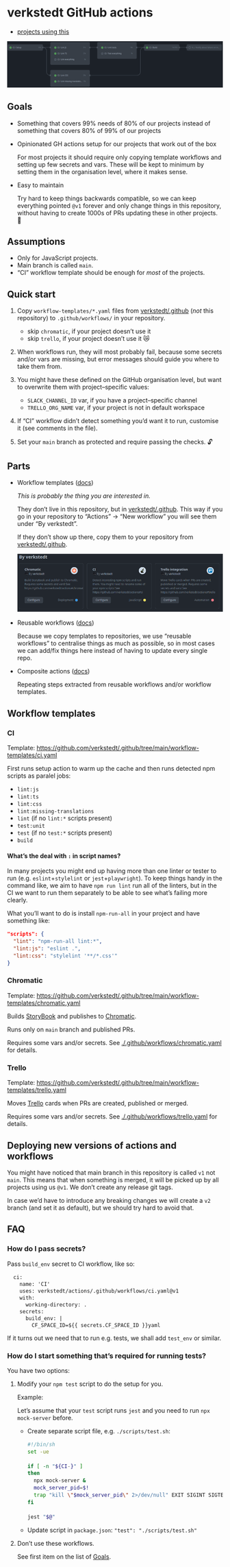 # verkstedt GitHub actions

- [projects using this](https://github.com/search?q=-repo:verkstedt/actions+path:.github/workflows/+verkstedt/actions)

![](./screenshots/run.png)

## Goals

- Something that covers 99% needs of 80% of our projects instead of
  something that covers 80% of 99% of our projects

- Opinionated GH actions setup for our projects that work out of the box

  For most projects it should require only copying template workflows
  and setting up few secrets and vars. These will be kept to minimum by
  setting them in the organisation level, where it makes sense.

- Easy to maintain

  Try hard to keep things backwards compatible, so we can keep
  everything pointed `@v1` forever and only change things in this
  repository, without having to create 1000s of PRs updating these in
  other projects. 🧘

## Assumptions

- Only for JavaScript projects.
- Main branch is called `main`.
- “CI” workflow template should be enough for _most_ of the projects.

## Quick start

1. Copy `workflow-templates/*.yaml` files from
   [verkstedt/.github][workflow-templates] (_not_ this repository) to
   `.github/workflows/` in your repository.

   - skip `chromatic`, if your project doesn’t use it
   - skip `trello`, if your project doesn’t use it 😿

2. When workflows run, they will most probably fail, because some
   secrets and/or vars are missing, but error messages should guide you
   where to take them from.

3. You might have these defined on the GitHub organisation level, but
   want to overwrite them with project–specific values:

   - `SLACK_CHANNEL_ID` var, if you have a project–specific channel
   - `TRELLO_ORG_NAME` var, if your project is not in default workspace

4. If “CI” workflow didn’t detect something you’d want it to run,
   customise it (see comments in the file).

5. Set your `main` branch as protected and require passing the checks. 🔓

## Parts

- Workflow templates
  ([docs](https://docs.github.com/en/actions/using-workflows/creating-starter-workflows-for-your-organization))

  _This is probably the thing you are interested in._

  They don’t live in this repository, but in
  [verkstedt/.github][workflow-templates]. This way if you go in your
  repository to “Actions” → “New workflow” you will see them under “By
  verkstedt”.

  If they don’t show up there, copy them to your repository from
  [verkstedt/.github][workflow-templates].

  ![](./screenshots/workflows-by-verkstedt.png)

- Reusable workflows
  ([docs](https://docs.github.com/en/actions/using-workflows/reusing-workflows))

  Because we copy templates to repositories, we use “reusable workflows”
  to centralise things as much as possible, so in most cases we can
  add/fix things here instead of having to update every single repo.

- Composite actions
  ([docs](https://docs.github.com/en/actions/creating-actions/creating-a-composite-action))

  Repeating steps extracted from reusable workflows and/or workflow
  templates.

## Workflow templates

### CI

Template:
<https://github.com/verkstedt/.github/tree/main/workflow-templates/ci.yaml>

First runs setup action to warm up the cache and then runs detected npm
scripts as paralel jobs:

- `lint:js`
- `lint:ts`
- `lint:css`
- `lint:missing-translations`
- `lint` (if no `lint:*` scripts present)
- `test:unit`
- `test` (if no `test:*` scripts present)
- `build`

#### What’s the deal with `:` in script names?

In many projects you might end up having more than one linter or tester
to run (e.g. `eslint`+`stylelint` or `jest`+`playwright`). To keep
things handy in the command like, we aim to have `npm run lint` run all
of the linters, but in the CI we want to run them separately to be able
to see what’s failing more clearly.

What you’ll want to do is install `npm-run-all` in your project and
have something like:

```json
"scripts": {
  "lint": "npm-run-all lint:*",
  "lint:js": "eslint .",
  "lint:css": "stylelint '**/*.css'"
}
```

### Chromatic

Template:
<https://github.com/verkstedt/.github/tree/main/workflow-templates/chromatic.yaml>

Builds [StoryBook] and publishes to [Chromatic].

Runs only on `main` branch and published PRs.

Requires some vars and/or secrets.
See [./.github/workflows/chromatic.yaml][workflow-chromatic] for details.

### Trello

Template:
<https://github.com/verkstedt/.github/tree/main/workflow-templates/trello.yaml>

Moves [Trello] cards when PRs are created, published or merged.

Requires some vars and/or secrets.
See [./.github/workflows/trello.yaml][workflow-trello] for details.

## Deploying new versions of actions and workflows

You might have noticed that main branch in this repository is called
`v1` not `main`. This means that when something is merged, it will be
picked up by all projects using us `@v1`. We don’t create any release
git tags.

In case we’d have to introduce any breaking changes we will create a
`v2` branch (and set it as default), but we should try hard to avoid
that.

## FAQ

### How do I pass secrets?

Pass `build_env` secret to CI workflow, like so:

```jobs:
  ci:
    name: 'CI'
    uses: verkstedt/actions/.github/workflows/ci.yaml@v1
    with:
      working-directory: .
    secrets:
      build_env: |
        CF_SPACE_ID=${{ secrets.CF_SPACE_ID }}yaml
```

If it turns out we need that to run e.g. tests, we shall add `test_env`
or similar.

### How do I start something that’s required for running tests?

You have two options:

1. Modify your `npm test` script to do the setup for you.

   Example:

   Let’s assume that your `test` script runs `jest` and you need to run
   `npx mock-server` before.

   - Create separate script file, e.g. `./scripts/test.sh`:

     ```sh
     #!/bin/sh
     set -ue

     if [ -n "${CI-}" ]
     then
       npx mock-server &
       mock_server_pid=$!
       trap "kill \"$mock_server_pid\" 2>/dev/null" EXIT SIGINT SIGTERM SIGHUP
     fi

     jest "$@"
     ```

   - Update script in `package.json`: `"test": "./scripts/test.sh"`

2. Don’t use these workflows.

   See first item on the list of [Goals](#goals).

[storybook]: https://storybook.js.org/docs/get-started/install
[chromatic]: https://www.chromatic.com/start
[trello]: https://trello.com
[workflow-chromatic]: ./.github/workflows/chromatic.yaml
[workflow-trello]: ./.github/workflows/trello.yaml
[workflow-templates]: https://github.com/verkstedt/.github/tree/main/workflow-templates
